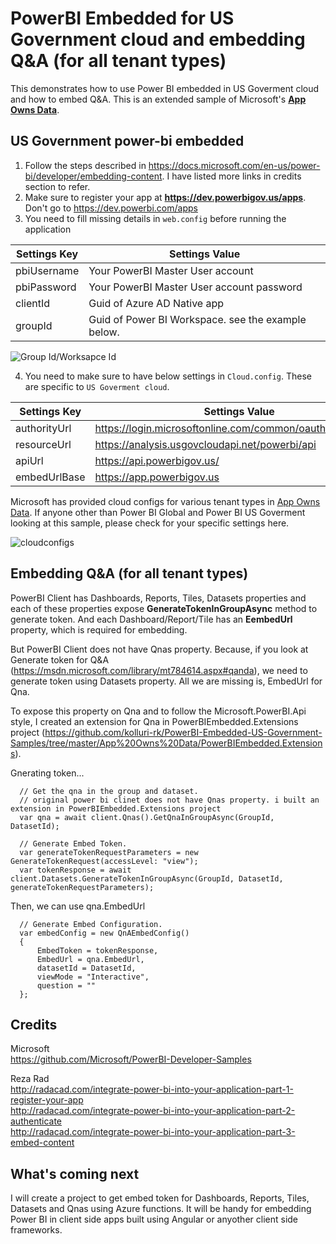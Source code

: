 # PowerBI Embedded for US Government cloud and embedding Q&A (for all tenant types)
This demonstrates how to use Power BI embedded in US Goverment cloud and how to embed Q&A. This is an extended sample of Microsoft's **[App Owns Data](https://github.com/Microsoft/PowerBI-Developer-Samples)**. 

## US Government power-bi embedded
1. Follow the steps described in https://docs.microsoft.com/en-us/power-bi/developer/embedding-content. I have listed more links in credits section to refer.
2. Make sure to register your app at **https://dev.powerbigov.us/apps**. Don't go to https://dev.powerbi.com/apps
3. You need to fill missing details in `web.config` before running the application


| Settings Key | Settings Value                                     |
| ------------ | -------------------------------------------------- |
| pbiUsername  | Your PowerBI Master User account                   |
| pbiPassword  | Your PowerBI Master User account password          |
| clientId     | Guid of Azure AD Native app                        |
| groupId      | Guid of Power BI Workspace. see the example below. |

![Group Id/Worksapce Id](https://github.com/kolluri-rk/PowerBI-Embedded-US-Government-Samples/blob/master/images-for-readme/groupid-worksapceid.PNG "Group Id/Worksapce Id")


4. You need to make sure to have below settings in `Cloud.config`. These are specific to `US Goverment cloud`.

| Settings Key | Settings Value                                               |
| ------------ | ------------------------------------------------------------ |
| authorityUrl | https://login.microsoftonline.com/common/oauth2/authorize/   |
| resourceUrl  | https://analysis.usgovcloudapi.net/powerbi/api               |
| apiUrl       | https://api.powerbigov.us/                                   |
| embedUrlBase | https://app.powerbigov.us                                    |

Microsoft has provided cloud configs for various tenant types in [App Owns Data](https://github.com/Microsoft/PowerBI-Developer-Samples/tree/master/App%20Owns%20Data/PowerBIEmbedded_AppOwnsData/CloudConfigs). If anyone other than Power BI Global and Power BI US Goverment looking at this sample, please check for your specific settings here. 

![cloudconfigs](https://github.com/kolluri-rk/PowerBI-Embedded-US-Government-Samples/blob/master/images-for-readme/power-bi-.PNG "cloud configs")



## Embedding Q&A (for all tenant types)

PowerBI Client has Dashboards, Reports, Tiles, Datasets properties and each of these properties expose **GenerateTokenInGroupAsync** method to generate token. And each Dashboard/Report/Tile has an **EembedUrl** property, which is required for embedding. 

But PowerBI Client does not have Qnas property. Because, if you look at Generate token for Q&A (https://msdn.microsoft.com/library/mt784614.aspx#qanda), we need to generate token using Datasets property. All we are missing is, EmbedUrl for Qna. 

To expose this property on Qna and to follow the Microsoft.PowerBI.Api style, I created an extension for Qna in PowerBIEmbedded.Extensions project (https://github.com/kolluri-rk/PowerBI-Embedded-US-Government-Samples/tree/master/App%20Owns%20Data/PowerBIEmbedded.Extensions). 

Gnerating token...

```
  // Get the qna in the group and dataset.
  // original power bi clinet does not have Qnas property. i built an extension in PowerBIEmbedded.Extensions project
  var qna = await client.Qnas().GetQnaInGroupAsync(GroupId, DatasetId);

  // Generate Embed Token.
  var generateTokenRequestParameters = new GenerateTokenRequest(accessLevel: "view");
  var tokenResponse = await client.Datasets.GenerateTokenInGroupAsync(GroupId, DatasetId, generateTokenRequestParameters);
```

Then, we can use qna.EmbedUrl

```
  // Generate Embed Configuration.
  var embedConfig = new QnAEmbedConfig()
  {
      EmbedToken = tokenResponse,
      EmbedUrl = qna.EmbedUrl,
      datasetId = DatasetId,
      viewMode = "Interactive",
      question = ""
  };
```


## Credits

Microsoft <br> 
https://github.com/Microsoft/PowerBI-Developer-Samples <br>

Reza Rad <br>
http://radacad.com/integrate-power-bi-into-your-application-part-1-register-your-app <br>
http://radacad.com/integrate-power-bi-into-your-application-part-2-authenticate <br>
http://radacad.com/integrate-power-bi-into-your-application-part-3-embed-content  <br>



## What's coming next

I will create a project to get embed token for Dashboards, Reports, Tiles, Datasets and Qnas using Azure functions. It will be handy for embedding Power BI in client side apps built using Angular or anyother client side frameworks.  
